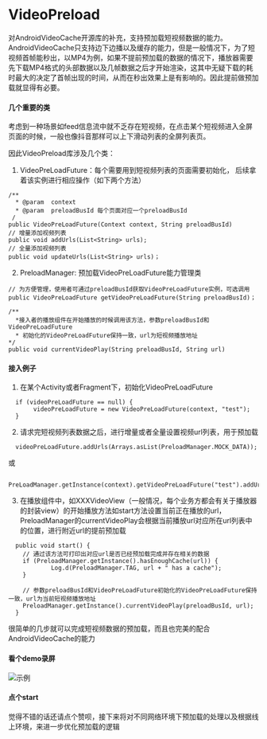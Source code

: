 # VideoPreload
对AndroidVideoCache开源库的补充，支持预加载短视频数据的能力。
AndroidVideoCache只支持边下边播以及缓存的能力，但是一般情况下，为了短视频首帧能秒出，以MP4为例，如果不提前预加载的数据的情况下，播放器需要先下载MP4格式的头部数据以及几帧数据之后才开始渲染，这其中无疑下载的耗时最大的决定了首帧出现的时间，从而在秒出效果上是有影响的。因此提前做预加载就显得有必要。

#### 几个重要的类
考虑到一种场景如feed信息流中就不乏存在短视频，在点击某个短视频进入全屏页面的时候，一般也像抖音那样可以上下滑动列表的全屏列表页。

因此VideoPreload库涉及几个类：

1. VideoPreLoadFuture：每个需要用到短视频列表的页面需要初始化， 后续拿着该实例进行相应操作（如下两个方法）
```
/**
  * @param  context
  * @param  preloadBusId 每个页面对应一个preloadBusId
 /
public VideoPreLoadFuture(Context context, String preloadBusId)
// 增量添加视频列表
public void addUrls(List<String> urls);
// 全量添加视频列表
public void updateUrls(List<String> urls)；
```

2. PreloadManager: 预加载VideoPreLoadFuture能力管理类
```
// 为方便管理，使用者可通过preloadBusId获取VideoPreLoadFuture实例，可选调用
public VideoPreLoadFuture getVideoPreLoadFuture(String preloadBusId)；

/**
  *接入者的播放组件在开始播放的时候调用该方法，参数preloadBusId和VideoPreLoadFuture
  * 初始化的VideoPreLoadFuture保持一致，url为短视频播放地址
*/
public void currentVideoPlay(String preloadBusId, String url) 
```

#### 接入例子
1. 在某个Activity或者Fragment下，初始化VideoPreLoadFuture
```
  if (videoPreLoadFuture == null) {
       videoPreLoadFuture = new VideoPreLoadFuture(context, "test");
  }
```
2. 请求完短视频列表数据之后，进行增量或者全量设置视频url列表，用于预加载
```
  videoPreLoadFuture.addUrls(Arrays.asList(PreloadManager.MOCK_DATA));
```
或
```
  PreLoadManager.getInstance(context).getVideoPreLoadFuture("test").addUrls(Arrays.asList(PreloadManager.MOCK_DATA));
```
3. 在播放组件中，如XXXVideoView（一般情况，每个业务方都会有关于播放器的封装view）的开始播放方法如start方法设置当前正在播放的url，
   PreloadManager的currentVideoPlay会根据当前播放url对应所在url列表中的位置，进行附近url的提前预加载
```
  public void start() {
    // 通过该方法可打印出对应url是否已经预加载完成并存在相关的数据
    if (PreloadManager.getInstance().hasEnoughCache(url)) {
            Log.d(PreloadManager.TAG, url + " has a cache");
    }
    
    // 参数preloadBusId和VideoPreLoadFuture初始化的VideoPreLoadFuture保持一致，url为当前短视频播放地址
    PreloadManager.getInstance().currentVideoPlay(preloadBusId, url);
  }
```

很简单的几步就可以完成短视频数据的预加载，而且也完美的配合AndroidVideoCache的能力

#### 看个demo录屏

![示例](https://github.com/zhuozp/VideoPreload/blob/master/images/device-2020-05-15-170554.gif)

#### 点个start
觉得不错的话还请点个赞呗，接下来将对不同网络环境下预加载的处理以及根据线上环境，来进一步优化预加载的逻辑
